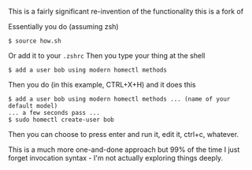 This is a fairly significant re-invention of the functionality this is a fork of

Essentially you do (assuming zsh)

    $ source how.sh

Or add it to your `.zshrc`
Then you type your thing at the shell

    $ add a user bob using modern homectl methods  

Then you do (in this example, CTRL+X+H) and it does this

    $ add a user bob using modern homectl methods ... (name of your default model)
    ... a few seconds pass ...
    $ sudo homectl create-user bob
    
Then you can choose to press enter and run it, edit it, ctrl+c, whatever.

This is a much more one-and-done approach but 99% of the time I just forget invocation syntax - I'm not actually exploring things deeply.

